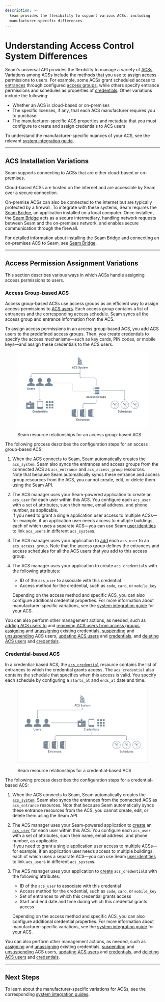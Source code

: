 ```yaml
---
description: >-
  Seam provides the flexibility to support various ACSs, including
  manufacturer-specific differences.
---
```


# Understanding Access Control System Differences

Seam's universal API provides the flexibility to manage a variety of [ACSs](../../products/access-systems/). Variations among ACSs include the methods that you use to assign access permissions to users. For example, some ACSs grant scheduled access to [entrances](retrieving-entrance-details.md) through configured [access groups](../../products/access-systems/assigning-users-to-access-groups.md), while others specify entrance permissions and schedules as properties of [credentials](managing-credentials/). Other variations include the following:

* Whether an ACS is cloud-based or on-premises
* The specific licenses, if any, that each ACS manufacturer requires you to purchase
* The manufacturer-specific ACS properties and metadata that you must configure to create and assign credentials to ACS users&#x20;

To understand the manufacturer-specific nuances of your ACS, see the relevant [system integration guide](../../device-and-system-integration-guides/overview.md#access-control-systems).

***

## ACS Installation Variations

Seam supports connecting to ACSs that are either cloud-based or on-premises.

Cloud-based ACSs are hosted on the internet and are accessible by Seam over a secure connection.

On-premise ACSs can also be connected to the internet but are typically protected by a firewall. To integrate with these systems, Seam requires the [Seam Bridge](../../products/seam-bridge-in-development.md), an application installed on a local computer. Once installed, the [Seam Bridge](../../products/seam-bridge-in-development.md) acts as a secure intermediary, handling network requests between Seam and the on-premises network, and enables secure communication through the firewall.

For detailed information about installing the Seam Bridge and connecting an on-premises ACS to Seam, see [Seam Bridge](../../products/seam-bridge-in-development.md).

***

## Access Permission Assignment Variations

This section describes various ways in which ACSs handle assigning access permissions to users.

### Access Group-based ACS

Access group-based ACSs use access groups as an efficient way to assign access permissions to [ACS users](user-management/). Each access group contains a list of entrances and the corresponding access schedule. Seam syncs all the access group and entrance information from the ACS.

To assign access permissions in an access group-based ACS, you add ACS users to the predefined access groups. Then, you create credentials to specify the access mechanisms—such as key cards, PIN codes, or mobile keys—and assign these credentials to the ACS users.

<figure><img src="../../.gitbook/assets/acs-arch-access-group-based.png" alt="Seam resource relationships for an access group-based ACS"><figcaption><p>Seam resource relationships for an access group-based ACS</p></figcaption></figure>

The following process describes the configuration steps for an access group-based ACS:

1. When the ACS connects to Seam, Seam automatically creates the `acs_system`. Seam also syncs the entrances and access groups from the connected ACS as `acs_entrance` and `acs_access_group` resources.\
   Note that because Seam automatically syncs these entrance and access group resources from the ACS, you cannot create, edit, or delete them using the Seam API.
2. The ACS manager uses your Seam-powered application to create an `acs_user` for each user within this ACS. You configure each `acs_user` with a set of attributes, such their name, email address, and phone number, as applicable.\
   If you need to grant a single application user access to multiple ACSs—for example, if an application user needs access to multiple buildings, each of which uses a separate ACS—you can use Seam [user identities](../../api-clients/user-identities/) to link `acs_user`s in different `acs_system`s.
3. The ACS manager uses your application to [add](../../products/access-systems/assigning-users-to-access-groups.md#add-a-user-to-an-access-group) each `acs_user` to an `acs_access_group`. Note that the access group defines the entrances and access schedules for all the ACS users that you add to this access group.
4.  The ACS manager uses your application to create `acs_credential`s with the following attributes:

    * ID of the `acs_user` to associate with this credential
    * Access method for the credential, such as `code`, `card`, or `mobile_key`

    Depending on the access method and specific ACS, you can also configure additional credential properties. For more information about manufacturer-specific variations, see the [system integration guide](../../device-and-system-integration-guides/overview.md#access-control-systems) for your ACS.

You can also perform other management actions, as needed, such as [adding ACS users to](../../products/access-systems/assigning-users-to-access-groups.md#add-an-acs-user-to-an-access-group) and [removing ACS users from access groups](../../products/access-systems/assigning-users-to-access-groups.md#remove-an-acs-user-from-an-access-group), [assigning](managing-credentials/assigning-credentials-to-users.md#assign-a-credential-to-a-user) and [unassigning](managing-credentials/assigning-credentials-to-users.md#unassign-a-credential-from-a-user) existing credentials, [suspending](user-management/suspending-and-unsuspending-users.md#suspend-an-acs-user) and [unsuspending](user-management/suspending-and-unsuspending-users.md#unsuspend-an-acs-user) ACS users, [updating ACS users](user-management/#update-a-user) and [credentials](../../api-clients/access-control-systems/credentials/update-a-credential.md), and [deleting ACS users](user-management/#delete-a-user) and [credentials](managing-credentials/#delete-a-credential).

### Credential-based ACS

In a credential-based ACS, the [`acs_credential`](../../api-clients/access-control-systems/credentials/) resource contains the list of entrances to which the credential grants access. The `acs_credential` also contains the schedule that specifies when this access is valid. You specify each schedule by configuring a `starts_at` and `ends_at` date and time.

<figure><img src="../../.gitbook/assets/acs-arch-credential-based.png" alt="Seam resource relationships for a credential-based ACS"><figcaption><p>Seam resource relationships for a credential-based ACS</p></figcaption></figure>

The following process describes the configuration steps for a credential-based ACS:

1. When the ACS connects to Seam, Seam automatically creates the [`acs_system`](../../api-clients/access-control-systems/systems/). Seam also syncs the entrances from the connected ACS as `acs_entrance` resources. Note that because Seam automatically syncs these entrance resources from the ACS, you cannot create, edit, or delete them using the Seam API.
2. The ACS manager uses your Seam-powered application to [create](user-management/#create-a-user) an [`acs_user`](../../api-clients/access-control-systems/users/) for each user within this ACS. You configure each `acs_user` with a set of attributes, such their name, email address, and phone number, as applicable.\
   If you need to grant a single application user access to multiple ACSs—for example, if an application user needs access to multiple buildings, each of which uses a separate ACS—you can use Seam [user identities](../../api-clients/user-identities/) to link `acs_user`s in different `acs_system`s.
3.  The ACS manager uses your application to [create](managing-credentials/#create-a-credential-for-a-user) `acs_credential`s with the following attributes:

    * ID of the `acs_user` to associate with this credential
    * Access method for the credential, such as `code`, `card`, or `mobile_key`
    * Set of entrances to which this credential grants access
    * Start and end date and time during which this credential grants access

    Depending on the access method and specific ACS, you can also configure additional credential properties. For more information about manufacturer-specific variations, see the [system integration guide](../../device-and-system-integration-guides/overview.md#access-control-systems) for your ACS.

You can also perform other management actions, as needed, such as [assigning](managing-credentials/assigning-credentials-to-users.md#assign-a-credential-to-a-user) and [unassigning](managing-credentials/assigning-credentials-to-users.md#unassign-a-credential-from-a-user) existing credentials, [suspending](user-management/suspending-and-unsuspending-users.md#suspend-an-acs-user) and [unsuspending](user-management/suspending-and-unsuspending-users.md#unsuspend-an-acs-user) ACS users, [updating ACS users](user-management/#update-a-user) and [credentials](../../api-clients/access-control-systems/credentials/update-a-credential.md), and [deleting ACS users](user-management/#delete-a-user) and [credentials](managing-credentials/#delete-a-credential).

***

## Next Steps

To learn about the manufacturer-specific variations for ACSs, see the corresponding [system integration guides](../../device-and-system-integration-guides/overview.md#access-control-systems).
